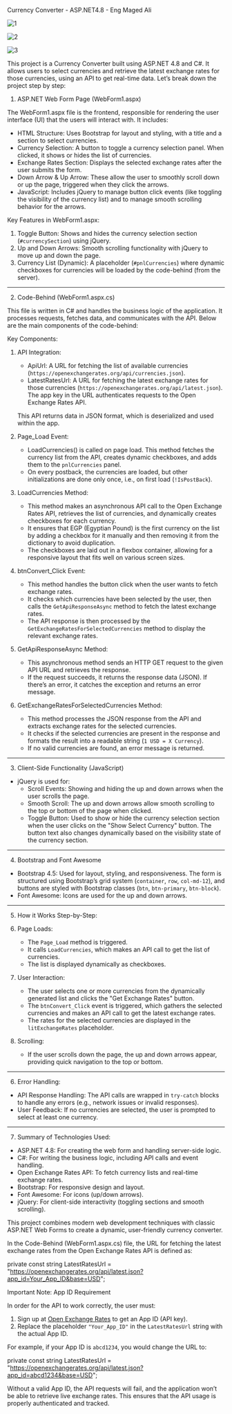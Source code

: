  Currency Converter - ASP.NET4.8 - Eng Maged Ali

![1](https://github.com/user-attachments/assets/6506d121-20e7-4b5c-9333-e01876c761b7)

![2](https://github.com/user-attachments/assets/87279bd9-c3bb-44de-9981-f2848892de09)


![3](https://github.com/user-attachments/assets/5f7575e9-7aab-4762-a9a2-b2c3edf24071)


This project is a Currency Converter built using ASP.NET 4.8 and C#. It allows users to select currencies and retrieve the latest exchange rates for those currencies, using an API to get real-time data. Let’s break down the project step by step:

1. ASP.NET Web Form Page (WebForm1.aspx)

The WebForm1.aspx file is the frontend, responsible for rendering the user interface (UI) that the users will interact with. It includes:

- HTML Structure: Uses Bootstrap for layout and styling, with a title and a section to select currencies.
- Currency Selection: A button to toggle a currency selection panel. When clicked, it shows or hides the list of currencies.
- Exchange Rates Section: Displays the selected exchange rates after the user submits the form.
- Down Arrow & Up Arrow: These allow the user to smoothly scroll down or up the page, triggered when they click the arrows.
- JavaScript: Includes jQuery to manage button click events (like toggling the visibility of the currency list) and to manage smooth scrolling behavior for the arrows.
  
Key Features in WebForm1.aspx:
1. Toggle Button: Shows and hides the currency selection section (`#currencySection`) using jQuery.
2. Up and Down Arrows: Smooth scrolling functionality with jQuery to move up and down the page.
3. Currency List (Dynamic): A placeholder (`#pnlCurrencies`) where dynamic checkboxes for currencies will be loaded by the code-behind (from the server).

---

2. Code-Behind (WebForm1.aspx.cs)

This file is written in C# and handles the business logic of the application. It processes requests, fetches data, and communicates with the API. Below are the main components of the code-behind:

Key Components:

1. API Integration:
   - ApiUrl: A URL for fetching the list of available currencies (`https://openexchangerates.org/api/currencies.json`).
   - LatestRatesUrl: A URL for fetching the latest exchange rates for those currencies (`https://openexchangerates.org/api/latest.json`). The app key in the URL authenticates requests to the Open Exchange Rates API.
   
   This API returns data in JSON format, which is deserialized and used within the app.

2. Page_Load Event:
   - LoadCurrencies() is called on page load. This method fetches the currency list from the API, creates dynamic checkboxes, and adds them to the `pnlCurrencies` panel.
   - On every postback, the currencies are loaded, but other initializations are done only once, i.e., on first load (`!IsPostBack`).

3. LoadCurrencies Method:
   - This method makes an asynchronous API call to the Open Exchange Rates API, retrieves the list of currencies, and dynamically creates checkboxes for each currency.
   - It ensures that EGP (Egyptian Pound) is the first currency on the list by adding a checkbox for it manually and then removing it from the dictionary to avoid duplication.
   - The checkboxes are laid out in a flexbox container, allowing for a responsive layout that fits well on various screen sizes.

4. btnConvert_Click Event:
   - This method handles the button click when the user wants to fetch exchange rates.
   - It checks which currencies have been selected by the user, then calls the `GetApiResponseAsync` method to fetch the latest exchange rates.
   - The API response is then processed by the `GetExchangeRatesForSelectedCurrencies` method to display the relevant exchange rates.

5. GetApiResponseAsync Method:
   - This asynchronous method sends an HTTP GET request to the given API URL and retrieves the response.
   - If the request succeeds, it returns the response data (JSON). If there’s an error, it catches the exception and returns an error message.

6. GetExchangeRatesForSelectedCurrencies Method:
   - This method processes the JSON response from the API and extracts exchange rates for the selected currencies.
   - It checks if the selected currencies are present in the response and formats the result into a readable string (`1 USD = X Currency`).
   - If no valid currencies are found, an error message is returned.

---

3. Client-Side Functionality (JavaScript)

- jQuery is used for:
  - Scroll Events: Showing and hiding the up and down arrows when the user scrolls the page.
  - Smooth Scroll: The up and down arrows allow smooth scrolling to the top or bottom of the page when clicked.
  - Toggle Button: Used to show or hide the currency selection section when the user clicks on the "Show Select Currency" button. The button text also changes dynamically based on the visibility state of the currency section.

---

4. Bootstrap and Font Awesome

- Bootstrap 4.5: Used for layout, styling, and responsiveness. The form is structured using Bootstrap’s grid system (`container`, `row`, `col-md-12`), and buttons are styled with Bootstrap classes (`btn`, `btn-primary`, `btn-block`).
- Font Awesome: Icons are used for the up and down arrows.

---

5. How it Works Step-by-Step:

1. Page Loads:
   - The `Page_Load` method is triggered.
   - It calls `LoadCurrencies`, which makes an API call to get the list of currencies.
   - The list is displayed dynamically as checkboxes.

2. User Interaction:
   - The user selects one or more currencies from the dynamically generated list and clicks the "Get Exchange Rates" button.
   - The `btnConvert_Click` event is triggered, which gathers the selected currencies and makes an API call to get the latest exchange rates.
   - The rates for the selected currencies are displayed in the `litExchangeRates` placeholder.

3. Scrolling:
   - If the user scrolls down the page, the up and down arrows appear, providing quick navigation to the top or bottom.

---

6. Error Handling:
- API Response Handling: The API calls are wrapped in `try-catch` blocks to handle any errors (e.g., network issues or invalid responses).
- User Feedback: If no currencies are selected, the user is prompted to select at least one currency.

---

7. Summary of Technologies Used:

- ASP.NET 4.8: For creating the web form and handling server-side logic.
- C#: For writing the business logic, including API calls and event handling.
- Open Exchange Rates API: To fetch currency lists and real-time exchange rates.
- Bootstrap: For responsive design and layout.
- Font Awesome: For icons (up/down arrows).
- jQuery: For client-side interactivity (toggling sections and smooth scrolling).

This project combines modern web development techniques with classic ASP.NET Web Forms to create a dynamic, user-friendly currency converter.

In the Code-Behind (WebForm1.aspx.cs) file, the URL for fetching the latest exchange rates from the Open Exchange Rates API is defined as:

 
private const string LatestRatesUrl = "https://openexchangerates.org/api/latest.json?app_id=Your_App_ID&base=USD";
 

Important Note: App ID Requirement

In order for the API to work correctly, the user must:

1. Sign up at [Open Exchange Rates](https://openexchangerates.org/signup) to get an App ID (API key).
2. Replace the placeholder `"Your_App_ID"` in the `LatestRatesUrl` string with the actual App ID.

For example, if your App ID is `abcd1234`, you would change the URL to:

 
private const string LatestRatesUrl = "https://openexchangerates.org/api/latest.json?app_id=abcd1234&base=USD";
 

Without a valid App ID, the API requests will fail, and the application won’t be able to retrieve live exchange rates. This ensures that the API usage is properly authenticated and tracked.
